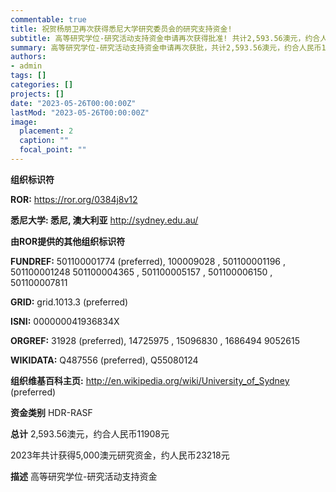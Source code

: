```yaml
---
commentable: true
title: 祝贺杨朋卫再次获得悉尼大学研究委员会的研究支持资金!
subtitle: 高等研究学位-研究活动支持资金申请再次获得批准! 共计2,593.56澳元，约合人民币11908元
summary: 高等研究学位-研究活动支持资金申请再次获批，共计2,593.56澳元，约合人民币11908元。2023年共计获得5,000澳元研究资金，约人民币23218元。
authors:
- admin
tags: []
categories: []
projects: []
date: "2023-05-26T00:00:00Z"
lastMod: "2023-05-26T00:00:00Z"
image:
  placement: 2
  caption: ""
  focal_point: ""
---
```

**组织标识符**

**ROR:** https://ror.org/0384j8v12

**悉尼大学: 悉尼, 澳大利亚**
http://sydney.edu.au/

**由ROR提供的其他组织标识符**

**FUNDREF:** 501100001774 (preferred), 100009028 , 501100001196 , 501100001248 501100004365 , 501100005157 , 501100006150 , 501100007811

**GRID:** grid.1013.3 (preferred)

**ISNI:** 000000041936834X

**ORGREF:** 31928 (preferred), 14725975 , 15096830 , 1686494 9052615

**WIKIDATA:** Q487556 (preferred), Q55080124

**组织维基百科主页:** http://en.wikipedia.org/wiki/University_of_Sydney (preferred)

**资金类别**
HDR-RASF

**总计**
2,593.56澳元，约合人民币11908元

2023年共计获得5,000澳元研究资金，约人民币23218元

**描述**
高等研究学位-研究活动支持资金

